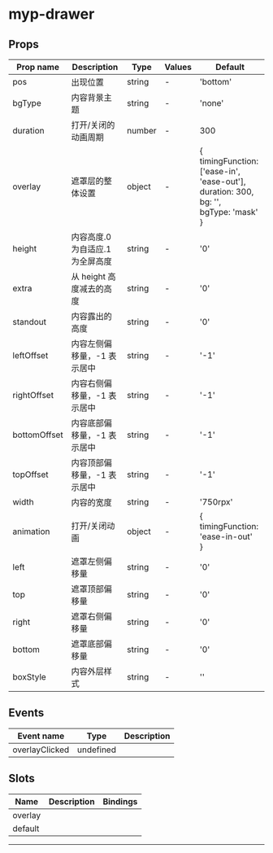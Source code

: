# myp-drawer

## Props

| Prop name    | Description                      | Type   | Values | Default                                                                                               |
| ------------ | -------------------------------- | ------ | ------ | ----------------------------------------------------------------------------------------------------- |
| pos          | 出现位置                         | string | -      | 'bottom'                                                                                              |
| bgType       | 内容背景主题                     | string | -      | 'none'                                                                                                |
| duration     | 打开/关闭的动画周期              | number | -      | 300                                                                                                   |
| overlay      | 遮罩层的整体设置                 | object | -      | {<br> timingFunction: ['ease-in', 'ease-out'],<br> duration: 300,<br> bg: '',<br> bgType: 'mask'<br>} |
| height       | 内容高度.0 为自适应.1 为全屏高度 | string | -      | '0'                                                                                                   |
| extra        | 从 height 高度减去的高度         | string | -      | '0'                                                                                                   |
| standout     | 内容露出的高度                   | string | -      | '0'                                                                                                   |
| leftOffset   | 内容左侧偏移量，-1 表示居中      | string | -      | '-1'                                                                                                  |
| rightOffset  | 内容右侧偏移量，-1 表示居中      | string | -      | '-1'                                                                                                  |
| bottomOffset | 内容底部偏移量，-1 表示居中      | string | -      | '-1'                                                                                                  |
| topOffset    | 内容顶部偏移量，-1 表示居中      | string | -      | '-1'                                                                                                  |
| width        | 内容的宽度                       | string | -      | '750rpx'                                                                                              |
| animation    | 打开/关闭动画                    | object | -      | {<br> timingFunction: 'ease-in-out'<br>}                                                              |
| left         | 遮罩左侧偏移量                   | string | -      | '0'                                                                                                   |
| top          | 遮罩顶部偏移量                   | string | -      | '0'                                                                                                   |
| right        | 遮罩右侧偏移量                   | string | -      | '0'                                                                                                   |
| bottom       | 遮罩底部偏移量                   | string | -      | '0'                                                                                                   |
| boxStyle     | 内容外层样式                     | string | -      | ''                                                                                                    |

## Events

| Event name     | Type      | Description |
| -------------- | --------- | ----------- |
| overlayClicked | undefined |

## Slots

| Name    | Description | Bindings |
| ------- | ----------- | -------- |
| overlay |             |          |
| default |             |          |

---
